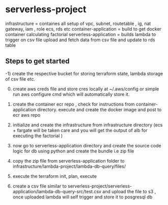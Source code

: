 # serverless-project
infrastructure = containes all setup of vpc, subnet, routetable , ig, nat gateway, iam , role ecs, rds etc
container-application = build to get docker container calculating factorial
serverless-application = builds lambda to trigger on csv file upload and fetch data from csv file and update to rds table

## Steps to get started ##

-1) create the respective bucket for storing terraform state, lambda storage of csv file etc.

0) create aws creds file and store cres locally at ~/.aws/config or simple run aws configure cmd which will automatically store it.

2) create the container ecr repo , check for instructions from container-application directory. execute and create the docker image and post to ecr aws repo
3) initialize and create the infrastructure from infrastructure directory (ecs + fargate will be taken care and you will get the output of alb for executing the factorial )
4) now go to serverless-application directory and create the source code logic for db using python and create the bundle i.e zip file
5) copy the zip file from serverless-application folder to infrastructure/lambda-project/lambda-db-query/files/
6) execute the terraform init, plan, execute
7) create a csv file similar to serverless-project/serverless-application/lambda-db-query-src/test.csv and upload the file to s3 , once uploaded lambda will self trigger and store it to posgresql db
